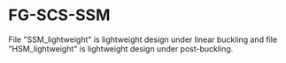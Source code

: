 # FG-SCS-SSM
File "SSM_lightweight" is lightweight design under linear buckling and file "HSM_lightweight" is lightweight design under post-buckling.
